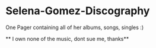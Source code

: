 # Selena-Gomez-Discography
One Pager containing all of her albums, songs, singles :)

** I own none of the music, dont sue me, thanks**
